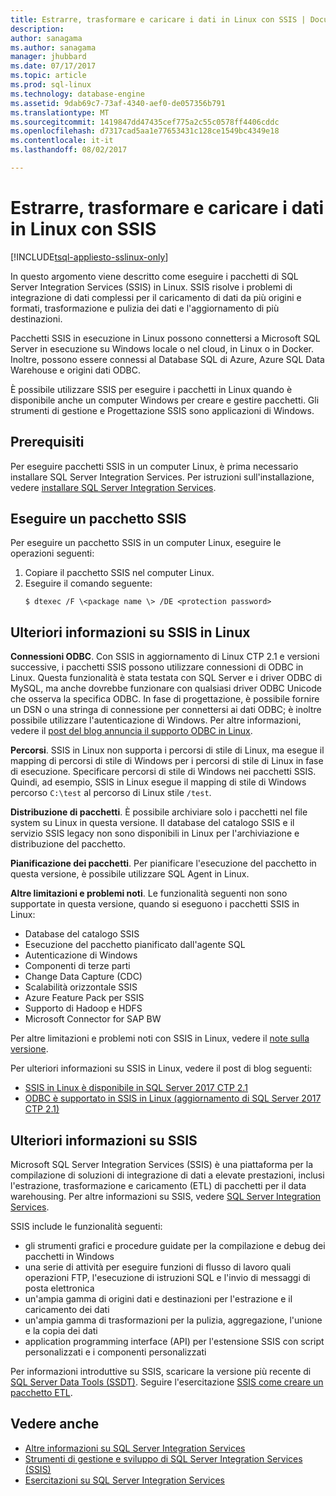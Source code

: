 ```yaml
---
title: Estrarre, trasformare e caricare i dati in Linux con SSIS | Documenti Microsoft
description: 
author: sanagama
ms.author: sanagama
manager: jhubbard
ms.date: 07/17/2017
ms.topic: article
ms.prod: sql-linux
ms.technology: database-engine
ms.assetid: 9dab69c7-73af-4340-aef0-de057356b791
ms.translationtype: MT
ms.sourcegitcommit: 1419847dd47435cef775a2c55c0578ff4406cddc
ms.openlocfilehash: d7317cad5aa1e77653431c128ce1549bc4349e18
ms.contentlocale: it-it
ms.lasthandoff: 08/02/2017

---
```

# <a name="extract-transform-and-load-data-on-linux-with-ssis"></a>Estrarre, trasformare e caricare i dati in Linux con SSIS

[!INCLUDE[tsql-appliesto-sslinux-only](../includes/tsql-appliesto-sslinux-only.md)]

In questo argomento viene descritto come eseguire i pacchetti di SQL Server Integration Services (SSIS) in Linux. SSIS risolve i problemi di integrazione di dati complessi per il caricamento di dati da più origini e formati, trasformazione e pulizia dei dati e l'aggiornamento di più destinazioni. 

Pacchetti SSIS in esecuzione in Linux possono connettersi a Microsoft SQL Server in esecuzione su Windows locale o nel cloud, in Linux o in Docker. Inoltre, possono essere connessi al Database SQL di Azure, Azure SQL Data Warehouse e origini dati ODBC.

È possibile utilizzare SSIS per eseguire i pacchetti in Linux quando è disponibile anche un computer Windows per creare e gestire pacchetti. Gli strumenti di gestione e Progettazione SSIS sono applicazioni di Windows. 

## <a name="prerequisites"></a>Prerequisiti

Per eseguire pacchetti SSIS in un computer Linux, è prima necessario installare SQL Server Integration Services. Per istruzioni sull'installazione, vedere [installare SQL Server Integration Services](sql-server-linux-setup-ssis.md).

## <a name="run-an-ssis-package"></a>Eseguire un pacchetto SSIS

Per eseguire un pacchetto SSIS in un computer Linux, eseguire le operazioni seguenti:

1.  Copiare il pacchetto SSIS nel computer Linux.
2.  Eseguire il comando seguente:
    ```
    $ dtexec /F \<package name \> /DE <protection password>
    ```

## <a name="more-about-ssis-on-linux"></a>Ulteriori informazioni su SSIS in Linux

**Connessioni ODBC**. Con SSIS in aggiornamento di Linux CTP 2.1 e versioni successive, i pacchetti SSIS possono utilizzare connessioni di ODBC in Linux. Questa funzionalità è stata testata con SQL Server e i driver ODBC di MySQL, ma anche dovrebbe funzionare con qualsiasi driver ODBC Unicode che osserva la specifica ODBC. In fase di progettazione, è possibile fornire un DSN o una stringa di connessione per connettersi ai dati ODBC; è inoltre possibile utilizzare l'autenticazione di Windows. Per altre informazioni, vedere il [post del blog annuncia il supporto ODBC in Linux](https://blogs.msdn.microsoft.com/ssis/2017/06/16/odbc-is-supported-in-ssis-on-linux-ssis-helsinki-ctp2-1-refresh/).

**Percorsi**. SSIS in Linux non supporta i percorsi di stile di Linux, ma esegue il mapping di percorsi di stile di Windows per i percorsi di stile di Linux in fase di esecuzione. Specificare percorsi di stile di Windows nei pacchetti SSIS. Quindi, ad esempio, SSIS in Linux esegue il mapping di stile di Windows percorso `C:\test` al percorso di Linux stile `/test`.

**Distribuzione di pacchetti**. È possibile archiviare solo i pacchetti nel file system su Linux in questa versione. Il database del catalogo SSIS e il servizio SSIS legacy non sono disponibili in Linux per l'archiviazione e distribuzione del pacchetto.

**Pianificazione dei pacchetti**. Per pianificare l'esecuzione del pacchetto in questa versione, è possibile utilizzare SQL Agent in Linux.

**Altre limitazioni e problemi noti**. Le funzionalità seguenti non sono supportate in questa versione, quando si eseguono i pacchetti SSIS in Linux:
  - Database del catalogo SSIS
  - Esecuzione del pacchetto pianificato dall'agente SQL
  - Autenticazione di Windows
  - Componenti di terze parti
  - Change Data Capture (CDC)
  - Scalabilità orizzontale SSIS
  - Azure Feature Pack per SSIS
  - Supporto di Hadoop e HDFS
  - Microsoft Connector for SAP BW

Per altre limitazioni e problemi noti con SSIS in Linux, vedere il [note sulla versione](sql-server-linux-release-notes.md#ssis).

Per ulteriori informazioni su SSIS in Linux, vedere il post di blog seguenti:

-   [SSIS in Linux è disponibile in SQL Server 2017 CTP 2.1](https://blogs.msdn.microsoft.com/ssis/2017/05/17/ssis-helsinki-is-available-in-sql-server-vnext-ctp2-1/)
-   [ODBC è supportato in SSIS in Linux (aggiornamento di SQL Server 2017 CTP 2.1)](https://blogs.msdn.microsoft.com/ssis/2017/06/16/odbc-is-supported-in-ssis-on-linux-ssis-helsinki-ctp2-1-refresh/)

## <a name="more-about-ssis"></a>Ulteriori informazioni su SSIS

Microsoft SQL Server Integration Services (SSIS) è una piattaforma per la compilazione di soluzioni di integrazione di dati a elevate prestazioni, inclusi l'estrazione, trasformazione e caricamento (ETL) di pacchetti per il data warehousing. Per altre informazioni su SSIS, vedere [SQL Server Integration Services](/sql/integration-services/sql-server-integration-services.md).

SSIS include le funzionalità seguenti:
- gli strumenti grafici e procedure guidate per la compilazione e debug dei pacchetti in Windows
- una serie di attività per eseguire funzioni di flusso di lavoro quali operazioni FTP, l'esecuzione di istruzioni SQL e l'invio di messaggi di posta elettronica
- un'ampia gamma di origini dati e destinazioni per l'estrazione e il caricamento dei dati
- un'ampia gamma di trasformazioni per la pulizia, aggregazione, l'unione e la copia dei dati
- application programming interface (API) per l'estensione SSIS con script personalizzati e i componenti personalizzati

Per informazioni introduttive su SSIS, scaricare la versione più recente di [SQL Server Data Tools (SSDT)](../ssdt/download-sql-server-data-tools-ssdt.md). Seguire l'esercitazione [SSIS come creare un pacchetto ETL](https://msdn.microsoft.com/en-us/library/ms169917.aspx).

## <a name="see-also"></a>Vedere anche
- [Altre informazioni su SQL Server Integration Services](https://msdn.microsoft.com/en-us/library/ms141026.aspx)
- [Strumenti di gestione e sviluppo di SQL Server Integration Services (SSIS)](https://msdn.microsoft.com/en-us/library/ms140028.aspx)
- [Esercitazioni su SQL Server Integration Services](https://msdn.microsoft.com/en-us/library/jj720568.aspx)

